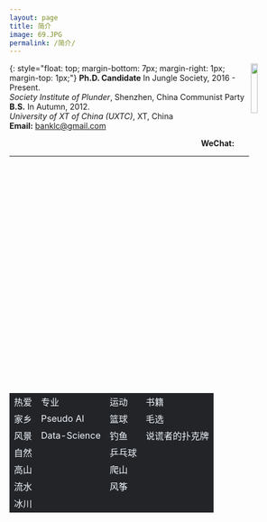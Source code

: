 ```yaml
---
layout: page
title: 简介
image: 69.JPG
permalink: /简介/
---
```


<img src="https://s3.ax1x.com/2020/12/23/rsXKYD.jpg" align="right" width="15%">{: style="float: top; margin-bottom: 7px; margin-right: 1px; margin-top: 1px;"}
**Ph.D. Candidate** In Jungle Society, 2016 - Present.<br>
*Society Institute of Plunder*, Shenzhen, China Communist Party <br>
**B.S.** In Autumn,  2012. <br>
*University of XT of China (UXTC)*, XT, China <br>
**Email:** banklc@gmail.com <br>
**<p align="right"> WeChat: &nbsp;&nbsp;&nbsp;&nbsp;&nbsp;&nbsp;&nbsp;</p>**
  
---
<div>
<table frame=void border=0 align=center style="color:aliceblue; border:hidden;">
    <tr><td bgcolor="#232428">热爱</td><td bgcolor="#232428">专业</td><td bgcolor="#232428">运动</td><td bgcolor="#232428">书籍</td></tr>
    <tr><td bgcolor="#232428">家乡</td><td bgcolor="#232428">Pseudo AI</td><td bgcolor="#232428">篮球</td><td bgcolor="#232428">毛选</td></tr>
    <tr><td bgcolor="#232428">风景</td><td bgcolor="#232428">Data-Science</td><td bgcolor="#232428">钓鱼</td><td bgcolor="#232428">说谎者的扑克牌</td></tr>
    <tr><td bgcolor="#232428">自然</td><td bgcolor="#232428"> </td><td bgcolor="#232428">乒乓球</td><td bgcolor="#232428"> </td></tr>
    <tr><td bgcolor="#232428">高山</td><td bgcolor="#232428"> </td><td bgcolor="#232428">爬山</td><td bgcolor="#232428"> </td></tr>
    <tr><td bgcolor="#232428">流水</td><td bgcolor="#232428"> </td><td bgcolor="#232428">风筝</td><td bgcolor="#232428"> </td></tr>
    <tr><td bgcolor="#232428">冰川</td><td bgcolor="#232428"> </td><td bgcolor="#232428"> </td><td bgcolor="#232428"> </td></tr> 
</table>
</div>
